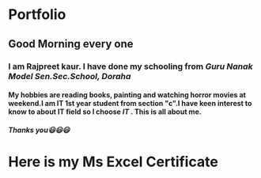 
# Portfolio

## Good Morning every one 

### I am Rajpreet kaur. I have done my schooling from _**Guru Nanak Model Sen.Sec.School, Doraha**_
#### My hobbies are reading books, painting and watching horror movies at weekend.**I am  IT 1st year student from section "c"**.I have keen interest to know to about IT field so I choose _**IT**_ .  This is  all about me. 

##### Thanks you😃😃😃


# Here is my Ms Excel Certificate
